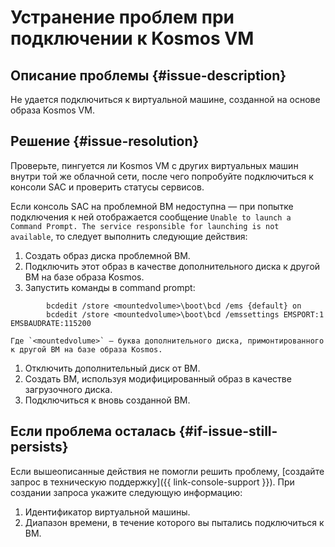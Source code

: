 # Устранение проблем при подключении к Kosmos VM


## Описание проблемы {#issue-description}

Не удается подключиться к виртуальной машине, созданной на основе образа Kosmos VM.

## Решение {#issue-resolution}

Проверьте, пингуется ли Kosmos VM с других виртуальных машин внутри той же облачной сети, после чего попробуйте подключиться к консоли SAC и проверить статусы сервисов.

Если консоль SAC на проблемной ВМ недоступна — при попытке подключения к ней отображается сообщение `Unable to launch a Command Prompt. The service responsible for launching is not available`, то следует выполнить следующие действия:

1. Создать образ диска проблемной ВМ.
1. Подключить этот образ в качестве дополнительного диска к другой ВМ на базе образа Kosmos.
1. Запустить команды в command prompt:

```
        bcdedit /store <mountedvolume>\boot\bcd /ems {default} on
        bcdedit /store <mountedvolume>\boot\bcd /emssettings EMSPORT:1 EMSBAUDRATE:115200
```

    Где `<mountedvolume>` – буква дополнительного диска, примонтированного к другой ВМ на базе образа Kosmos.

1. Отключить дополнительный диск от ВМ.
1. Создать ВМ, используя модифицированный образ в качестве загрузочного диска.
1. Подключиться к вновь созданной ВМ.

## Если проблема осталась {#if-issue-still-persists}

Если вышеописанные действия не помогли решить проблему, [создайте запрос в техническую поддержку]({{ link-console-support }}). При создании запроса укажите следующую информацию:

1. Идентификатор виртуальной машины.
1. Диапазон времени, в течение которого вы пытались подключиться к ВМ.
